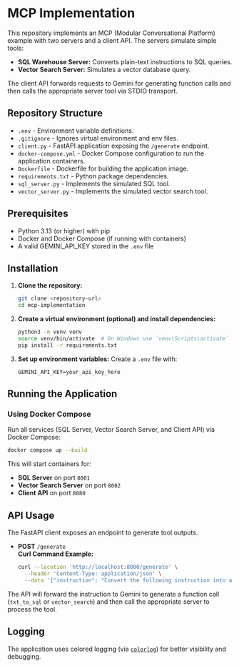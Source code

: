 # MCP Implementation

This repository implements an MCP (Modular Conversational Platform) example with two servers and a client API. The servers simulate simple tools:
- **SQL Warehouse Server:** Converts plain-text instructions to SQL queries.
- **Vector Search Server:** Simulates a vector database query.

The client API forwards requests to Gemini for generating function calls and then calls the appropriate server tool via STDIO transport.

## Repository Structure

- `.env` - Environment variable definitions.
- `.gitignore` - Ignores virtual environment and env files.
- `client.py` - FastAPI application exposing the `/generate` endpoint.
- `docker-compose.yml` - Docker Compose configuration to run the application containers.
- `Dockerfile` - Dockerfile for building the application image.
- `requirements.txt` - Python package dependencies.
- `sql_server.py` - Implements the simulated SQL tool.
- `vector_server.py` - Implements the simulated vector search tool.

## Prerequisites

- Python 3.13 (or higher) with pip
- Docker and Docker Compose (if running with containers)
- A valid GEMINI_API_KEY stored in the `.env` file

## Installation

1. **Clone the repository:**
   ```sh
   git clone <repository-url>
   cd mcp-implementation
   ```

2. **Create a virtual environment (optional) and install dependencies:**
   ```sh
   python3 -m venv venv
   source venv/bin/activate  # On Windows use `venv\Scripts\activate`
   pip install -r requirements.txt
   ```

3. **Set up environment variables:**
   Create a `.env` file with:
   ```env
   GEMINI_API_KEY=your_api_key_here
   ```

## Running the Application

### Using Docker Compose

Run all services (SQL Server, Vector Search Server, and Client API) via Docker Compose:
```sh
docker compose up --build
```
This will start containers for:
- **SQL Server** on port `8001`
- **Vector Search Server** on port `8002`
- **Client API** on port `8080`


## API Usage

The FastAPI client exposes an endpoint to generate tool outputs.

- **POST** `/generate`  
  **Curl Command Example:**
  ```sh
  curl --location 'http://localhost:8080/generate' \
    --header 'Content-Type: application/json' \
    --data '{"instruction": "Convert the following instruction into an SQL query: select all customers with outstanding balance"}'
  ```

The API will forward the instruction to Gemini to generate a function call (`txt_to_sql` or `vector_search`) and then call the appropriate server to process the tool.

## Logging

The application uses colored logging (via [`colorlog`](venv/lib/python3.10/site-packages/colorlog/__init__.py)) for better visibility and debugging.

